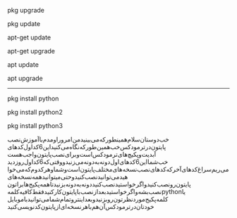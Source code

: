pkg upgrade

pkg update

apt-get update

apt-get upgrade

apt update

apt upgrade

_________________

pkg install python

pkg install python2

pkg install python3

خب‌دوستان‌سلام‌همینطور‌که‌می‌بینید‌من‌امرور‌اومدم‌با‌آموزش‌نصب
پایتون‌در‌ترمودکس‌خب‌همین‌طور‌که‌نگاه‌می‌کنید‌این‌6‌کد‌اول‌کد‌های‌
آبدیت‌و‌پکیچ‌های‌ترمودکس‌است‌وبرای‌نصب‌پایتون‌واجب‌هست‌
خب‌شما‌این‌6کد‌‌های‌اول‌دونه‌به‌دونه‌می‌زنید‌و‌وقتی‌که‌6کد‌اول‌رو‌زدید
می‌ریم‌سراغ‌کد‌های‌آخر‌که‌کد‌های‌نصب‌نسخه‌های‌مختلف‌پایتون‌است‌و‌شما‌وهر‌کدوم‌که‌می‌خواهید‌می‌توانید‌نصب‌کنید‌وحتی‌میتوانید‌همه‌نسخه‌های
پایتون‌رو‌نصب‌کنید‌و‌اگر‌خواستید‌نصب‌کنید‌دونه‌به‌دونه‌بزنید‌‌تا‌همه‌پکیج‌ها‌براتون
نصب‌بشه‌و‌اگر‌خواستید‌بعد‌از‌نصب‌با‌پایتون‌کار‌کنید‌فقط‌کافیه‌کلمه‌pythonیا
کلمه‌پکیج‌مورد‌نظرتون‌رو‌بزنید‌و‌بعد‌اینتر‌وتمام‌شما‌می‌توانید‌با‌موبایل‌
خودتان‌در‌ترمودکس‌آن‌هم‌با‌هرنسخه‌ای‌از‌پایتون‌کد‌نویسی‌کنید

